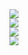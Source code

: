 
<div>
  <div>
    <img src="https://github-readme-stats.vercel.app/api?username=Bugbyebyebye&show_icons=true&theme=tokyonight"/>
  </div>
  <div>
    <img src="https://github-readme-streak-stats.herokuapp.com/?user=Bugbyebyebye" /> 
  </div>
  <div>
    <img src="https://stats.justsong.cn/api/leetcode/?username=13165982930&cn=true&theme=dark"/>
  </div>
  <div>
    <img src="https://github-readme-stats.vercel.app/api/top-langs/?username=Bugbyebyebye&hide_title=true&hide_border=true&layout=compact&langs_count=6&text_color=000&icon_color=fff&bg_color=0,52fa5a,4dfcff,c64dff&theme=graywhite" />
  </div>
</div>
